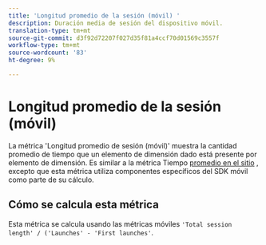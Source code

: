 ```yaml
---
title: 'Longitud promedio de la sesión (móvil) '
description: Duración media de sesión del dispositivo móvil.
translation-type: tm+mt
source-git-commit: d3f92d72207f027d35f81a4ccf70d01569c3557f
workflow-type: tm+mt
source-wordcount: '83'
ht-degree: 9%

---
```



# Longitud promedio de la sesión (móvil)


La métrica &#39;Longitud promedio de sesión (móvil)&#39; muestra la cantidad promedio de tiempo que un elemento de dimensión dado está presente por elemento de dimensión. Es similar a la métrica Tiempo [promedio en el sitio](average-time-on-site.md) , excepto que esta métrica utiliza componentes específicos del SDK móvil como parte de su cálculo.

## Cómo se calcula esta métrica

Esta métrica se calcula usando las métricas [](https://docs.adobe.com/content/help/en/mobile-services/using/get-started-ug/mobile-metrics/metrics-reference.html) móviles `'Total session length' / ('Launches' - 'First launches'`.
